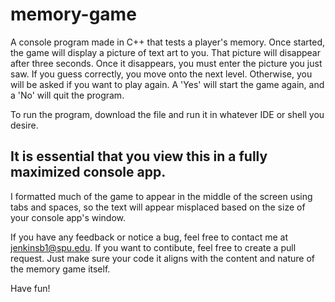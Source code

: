 # memory-game
A console program made in C++ that tests a player's memory. Once started, the game will display a picture of text art to you. That picture will disappear after three seconds. Once it disappears, you must enter the picture you just saw. If you guess correctly, you move onto the next level. Otherwise, you will be asked if you want to play again. A 'Yes' will start the game again, and a 'No' will quit the program.

To run the program, download the file and run it in whatever IDE or shell you desire.  

It is essential that you view this in a fully maximized console app.
------------------------------------------------------------------ 

I formatted much of the game to appear in the middle of the screen using tabs and spaces, so the text will appear misplaced based on the size of your console app's window. 

If you have any feedback or notice a bug, feel free to contact me at jenkinsb1@spu.edu. If you want to contibute, feel free to create a pull request. Just make sure your code it aligns with the content and nature of the memory game itself.

Have fun!
